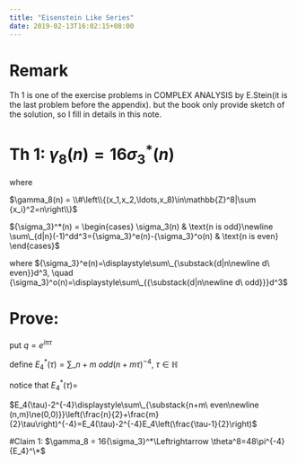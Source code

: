 ```yaml
---
title: "Eisenstein Like Series"
date: 2019-02-13T16:02:15+08:00
---
```


# Remark

Th 1 is one of the exercise problems in COMPLEX ANALYSIS by E.Stein(it is the last problem before the appendix). but the book only provide sketch of the solution, so I fill in details in this note.

# Th 1: $\gamma_8(n) = 16{\sigma_3}^*(n)$  
where

$\gamma_8(n) = \\#\left\\{(x_1,x_2,\ldots,x_8)\in\mathbb{Z}^8|\sum {x_i}^2=n\right\\}$  

${\sigma_3}^*(n) =
\begin{cases}
\sigma_3(n) & \text{n is odd}\newline
\sum\_{d|n}(-1)^dd^3={\sigma_3}^e(n)-{\sigma_3}^o(n) & \text{n is even}
\end{cases}$


where ${\sigma_3}^e(n)=\displaystyle\sum\_{\substack{d|n\newline d\ even}}d^3, \quad {\sigma_3}^o(n)=\displaystyle\sum\_{{\substack{d|n\newline d\ odd}}}d^3$

# Prove:
put $q=e^{i\pi\tau}$

define ${E_4}^*(\tau)=\displaystyle\sum\_{n+m\ odd}(n+m\tau)^{-4},\ \tau\in\mathbb{H}$

notice that ${E_4}^*(\tau)=$

$E_4(\tau)-2^{-4}\displaystyle\sum\_{\substack{n+m\ even\newline (n,m)\ne(0,0)}}\left(\frac{n}{2}+\frac{m}{2}\tau\right)^{-4}=E_4(\tau)-2^{-4}E_4\left(\frac{\tau-1}{2}\right)$

#Claim 1: $\gamma_8 = 16{\sigma_3}^*\Leftrightarrow \theta^8=48\pi^{-4}{E_4}^\*$ 
